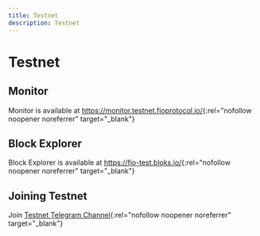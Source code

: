 ```yaml
---
title: Testnet
description: Testnet
---
```

# Testnet
## Monitor

Monitor is available at <https://monitor.testnet.fioprotocol.io/>{:rel="nofollow noopener noreferrer" target="_blank"}

## Block Explorer

Block Explorer is available at <https://fio-test.bloks.io/>{:rel="nofollow noopener noreferrer" target="_blank"}

## Joining Testnet

Join [Testnet Telegram Channel](https://t.me/fiotestnet){:rel="nofollow noopener noreferrer" target="_blank"}
